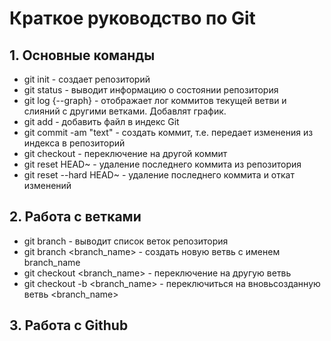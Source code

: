 # Краткое руководство по  Git
## 1. Основные команды
* git init - создает репозиторий
* git status - выводит информацию о состоянии репозитория
* git log {--graph} - отображает лог коммитов текущей ветви и слияний с другими ветками. Добавлят график.
* git add <filename> - добавить файл в индекс Git
* git commit -am "text" - создать коммит, т.е. передает изменения из индекса в репозиторий
* git checkout <hash> - переключение на другой коммит
* git reset HEAD~ - удаление последнего коммита из репозитория
* git reset --hard HEAD~ - удаление последнего коммита и откат изменений
## 2. Работа с ветками
* git branch - выводит список веток репозитория
* git branch <branch_name> - создать новую ветвь с именем branch_name
* git checkout <branch_name> - переключение на другую ветвь
* git checkout -b <branch_name> - переключиться на вновьсозданную ветвь <branch_name>
## 3. Работа с Github